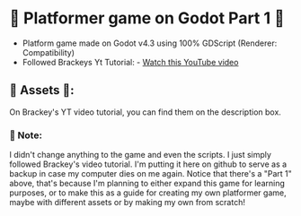 # 🌱 Platformer game on Godot Part 1 🌱

* Platform game made on Godot v4.3 using 100% GDScript (Renderer: Compatibility)
* Followed Brackeys Yt Tutorial: - [Watch this YouTube video](https://www.youtube.com/watch?v=LOhfqjmasi0&t=820s)

## 🌱 Assets 🌱:
On Brackey's YT video tutorial, you can find them on the description box.

### 🌱 Note:
I didn't change anything to the game and even the scripts. I just simply followed Brackey's video tutorial. 
I'm putting it here on github to serve as a backup in case my computer dies on me again. Notice that there's a "Part 1" above, that's because I'm planning to either expand this game for learning purposes, or to make this as a guide for creating my own platformer game, maybe with different assets or by making my own from scratch!
